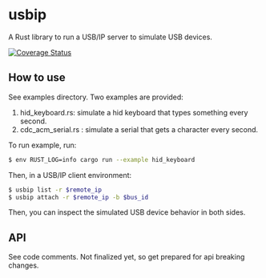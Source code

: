 # usbip

A Rust library to run a USB/IP server to simulate USB devices.

[![Coverage Status](https://coveralls.io/repos/github/jiegec/usbip/badge.svg?branch=master)](https://coveralls.io/github/jiegec/usbip?branch=master)

## How to use

See examples directory. Two examples are provided:

1. hid_keyboard.rs: simulate a hid keyboard that types something every second.
2. cdc_acm_serial.rs : simulate a serial that gets a character every second.

To run example, run:

```bash
$ env RUST_LOG=info cargo run --example hid_keyboard
```

Then, in a USB/IP client environment:

```bash
$ usbip list -r $remote_ip
$ usbip attach -r $remote_ip -b $bus_id
```

Then, you can inspect the simulated USB device behavior in both sides.

## API

See code comments. Not finalized yet, so get prepared for api breaking changes.
